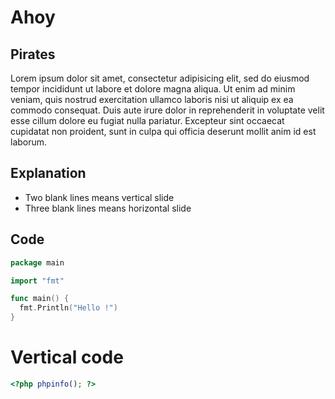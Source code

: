 <!-- .slide: data-background="red" -->
# Ahoy

## Pirates

Lorem ipsum dolor sit amet, consectetur adipisicing elit, sed do eiusmod
tempor incididunt ut labore et dolore magna aliqua. Ut enim ad minim veniam,
quis nostrud exercitation ullamco laboris nisi ut aliquip ex ea commodo
consequat. Duis aute irure dolor in reprehenderit in voluptate velit esse
cillum dolore eu fugiat nulla pariatur. Excepteur sint occaecat cupidatat non
proident, sunt in culpa qui officia deserunt mollit anim id est laborum.



## Explanation

* Two blank lines means vertical slide
* Three blank lines means horizontal slide



## Code

```go
package main

import "fmt"

func main() {
  fmt.Println("Hello !")
}
```


# Vertical code
```php
<?php phpinfo(); ?>
```
